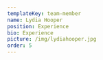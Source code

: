 ```yaml
---
templateKey: team-member
name: Lydia Hooper
position: Experience
bio: Experience
picture: /img/lydiahooper.jpg
order: 5
---
```

